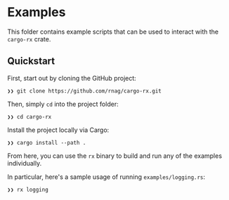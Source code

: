 # Examples

This folder contains example scripts that can be used to interact with
the `cargo-rx` crate.

## Quickstart

First, start out by cloning the GitHub project:

```shell
❯❯ git clone https://github.com/rnag/cargo-rx.git
```

Then, simply `cd` into the project folder:

```shell
❯❯ cd cargo-rx
```

Install the project locally via Cargo:
```shell
❯❯ cargo install --path .
```

From here, you can use the `rx` binary to build and run
any of the examples individually.

In particular, here's a sample usage of running `examples/logging.rs`:

```shell
❯❯ rx logging
```
